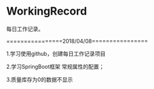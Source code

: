 # WorkingRecord
每日工作记录。

================2018/04/08================

1.学习使用github，创建每日工作记录项目

2.学习SpringBoot框架
	常规属性的配置；

3.质量库存为0的数据不显示